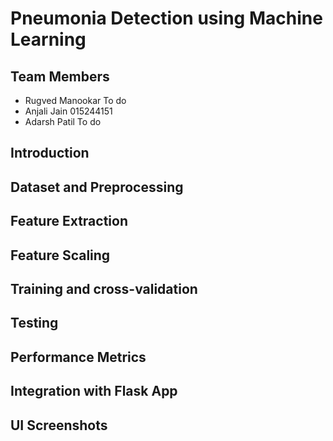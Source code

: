 # Pneumonia Detection using Machine Learning
## Team Members
- Rugved Manookar To do
- Anjali Jain     015244151
- Adarsh Patil    To do

## Introduction
## Dataset and Preprocessing
## Feature Extraction
## Feature Scaling
## Training and cross-validation
## Testing 
## Performance Metrics
## Integration with Flask App
## UI Screenshots
